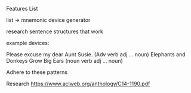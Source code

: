 Features List
    
list -> mnemonic device generator 

research sentence structures that work

example devices:

Please excuse my dear Aunt Susie. (Adv verb adj ... noun)
Elephants and Donkeys Grow Big Ears (noun verb adj ... noun)

Adhere to these patterns

Research
https://www.aclweb.org/anthology/C14-1190.pdf





